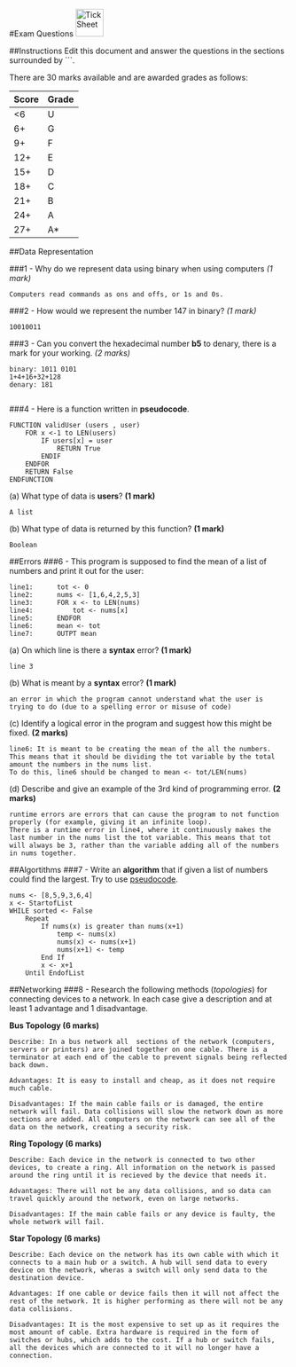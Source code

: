 #Exam Questions <img src="../../Resources/exam.png" width=50px alt="Tick Sheet">

##Instructions
Edit this document and answer the questions in the sections surrounded by ```.

There are 30 marks available and are awarded grades as follows:

|Score|Grade|
|-----|-----|
|<6|U|
|6+|G|
|9+|F|
|12+|E|
|15+|D|
|18+|C|
|21+|B|
|24+|A|
|27+|A*|


##Data Representation

###1 - Why do we represent data using binary when using computers *(1 mark)*

```
Computers read commands as ons and offs, or 1s and 0s.
```
###2 - How would we represent the number 147 in binary? *(1 mark)*
```
10010011
```
###3 - Can you convert the hexadecimal number **b5** to denary, there is a mark for your working. *(2 marks)*
```
binary: 1011 0101
1+4+16+32+128
denary: 181


```
###4 - Here is a function written in **pseudocode**.
```
FUNCTION validUser (users , user)
    FOR x <-1 to LEN(users)
        IF users[x] = user
			RETURN True
		ENDIF
	ENDFOR
	RETURN False
ENDFUNCTION
```

(a) What type of data is **users**? **(1 mark)**
```
A list
```

(b) What type of data is returned by this function? **(1 mark)**
```
Boolean
```

##Errors
###6 - This program is supposed to find the mean of a list of numbers and print it out for the user:
```
line1:		tot <- 0
line2:		nums <- [1,6,4,2,5,3]
line3:		FOR x <- to LEN(nums)
line4:			tot <- nums[x]
line5:		ENDFOR
line6:		mean <- tot
line7:		OUTPT mean
```

(a) On which line is there a **syntax** error? **(1 mark)**
```
line 3
```

(b) What is meant by a **syntax** error? **(1 mark)**
```
an error in which the program cannot understand what the user is trying to do (due to a spelling error or misuse of code)
```

(c) Identify a logical error in the program and suggest how this might be fixed. **(2 marks)**
```
line6: It is meant to be creating the mean of the all the numbers. This means that it should be dividing the tot variable by the total amount the numbers in the nums list.
To do this, line6 should be changed to mean <- tot/LEN(nums)
```

(d) Describe and give an example of the 3rd kind of programming error. **(2 marks)**
```
runtime errors are errors that can cause the program to not function properly (for example, giving it an infinite loop).
There is a runtime error in line4, where it continuously makes the last number in the nums list the tot variable. This means that tot will always be 3, rather than the variable adding all of the numbers in nums together.
```

##Algortithms
###7 - Write an **algorithm** that if given a list of numbers could find the largest. Try to use [pseudocode](http://filestore2.aqa.org.uk/subjects/AQA-GCSE-COMPSCI-W-TRB-PSEU.PDF).
```
nums <- [8,5,9,3,6,4]
x <- StartofList
WHILE sorted <- False
	Repeat
		If nums(x) is greater than nums(x+1)
			temp <- nums(x)
			nums(x) <- nums(x+1)
			nums(x+1) <- temp
		End If
		x <- x+1
	Until EndofList
```

##Networking
###8 - Research the following methods (*topologies*) for connecting devices to a network. In each case give a description and at least 1 advantage and 1 disadvantage.

**Bus Topology (6 marks)**
```
Describe: In a bus network all  sections of the network (computers, servers or printers) are joined together on one cable. There is a terminator at each end of the cable to prevent signals being reflected back down.

Advantages: It is easy to install and cheap, as it does not require much cable. 

Disadvantages: If the main cable fails or is damaged, the entire network will fail. Data collisions will slow the network down as more sections are added. All computers on the network can see all of the data on the network, creating a security risk.
```

**Ring Topology (6 marks)**
```
Describe: Each device in the network is connected to two other devices, to create a ring. All information on the network is passed around the ring until it is recieved by the device that needs it.

Advantages: There will not be any data collisions, and so data can travel quickly around the network, even on large networks. 

Disadvantages: If the main cable fails or any device is faulty, the whole network will fail.
```

**Star Topology (6 marks)**
```
Describe: Each device on the network has its own cable with which it connects to a main hub or a switch. A hub will send data to every device on the network, wheras a switch will only send data to the destination device. 

Advantages: If one cable or device fails then it will not affect the rest of the network. It is higher performing as there will not be any data collisions.

Disadvantages: It is the most expensive to set up as it requires the most amount of cable. Extra hardware is required in the form of switches or hubs, which adds to the cost. If a hub or switch fails, all the devices which are connected to it will no longer have a connection.
```

